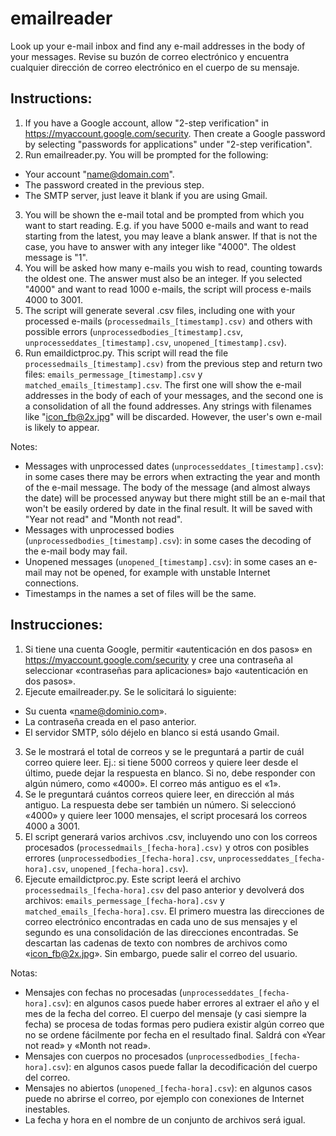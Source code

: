 # emailreader
Look up your e-mail inbox and find any e-mail addresses in the body of your messages.
Revise su buzón de correo electrónico y encuentra cualquier dirección de correo electrónico en el cuerpo de su mensaje.

## Instructions:

1. If you have a Google account, allow "2-step verification" in https://myaccount.google.com/security. Then create a Google password by selecting "passwords for applications" under "2-step verification".
2. Run emailreader.py. You will be prompted for the following:
- Your account "name@domain.com".
- The password created in the previous step.
- The SMTP server, just leave it blank if you are using Gmail.
3. You will be shown the e-mail total and be prompted from which you want to start reading. E.g. if you have 5000 e-mails and want to read starting from the latest, you may leave a blank answer. If that is not the case, you have to answer with any integer like "4000". The oldest message is "1".
4. You will be asked how many e-mails you wish to read, counting towards the oldest one. The answer must also be an integer. If you selected "4000" and want to read 1000 e-mails, the script will process e-mails 4000 to 3001.
5. The script will generate several .csv files, including one with your processed e-mails  (`processedmails_[timestamp].csv)` and others with possible errors (`unprocessedbodies_[timestamp].csv`, `unprocesseddates_[timestamp].csv`, `unopened_[timestamp].csv`).
6. Run emaildictproc.py. This script will read the file `processedmails_[timestamp].csv)` from the previous step and return two files: `emails_permessage_[timestamp].csv` y `matched_emails_[timestamp].csv`. The first one will show the e-mail addresses in the body of each of your messages, and the second one is a consolidation of all the found addresses. Any strings with filenames like "icon_fb@2x.jpg" will be discarded. However, the user's own e-mail is likely to appear.

Notes:
- Messages with unprocessed dates (`unprocesseddates_[timestamp].csv`): in some cases there may be errors when extracting the year and month of the e-mail message. The body of the message (and almost always the date) will be processed anyway but there might still be an e-mail that won't be easily ordered by date in the final result. It will be saved with "Year not read" and "Month not read".
- Messages with unprocessed bodies (`unprocessedbodies_[timestamp].csv`): in some cases the decoding of the e-mail body may fail.
- Unopened messages (`unopened_[timestamp].csv`): in some cases an e-mail may not be opened, for example with unstable Internet connections.
- Timestamps in the names a set of files will be the same.


## Instrucciones:

1. Si tiene una cuenta Google, permitir «autenticación en dos pasos» en https://myaccount.google.com/security y cree una contraseña al seleccionar «contraseñas para aplicaciones» bajo «autenticación en dos pasos».
2. Ejecute emailreader.py. Se le solicitará lo siguiente:
- Su cuenta «name@dominio.com».
- La contraseña creada en el paso anterior.
- El servidor SMTP, sólo déjelo en blanco si está usando Gmail.
3. Se le mostrará el total de correos y se le preguntará a partir de cuál correo quiere leer. Ej.: si tiene 5000 correos y quiere leer desde el último, puede dejar la respuesta en blanco. Si no, debe responder con algún número, como «4000». El correo más antiguo es el «1».
4. Se le preguntará cuántos correos quiere leer, en dirección al más antiguo. La respuesta debe ser también un número. Si seleccionó «4000» y quiere leer 1000 mensajes, el script procesará los correos 4000 a 3001.
5. El script generará varios archivos .csv, incluyendo uno con los correos procesados (`processedmails_[fecha-hora].csv)` y otros con posibles errores (`unprocessedbodies_[fecha-hora].csv`, `unprocesseddates_[fecha-hora].csv`, `unopened_[fecha-hora].csv`).
6. Ejecute emaildictproc.py. Este script leerá el archivo `processedmails_[fecha-hora].csv` del paso anterior y devolverá dos archivos: `emails_permessage_[fecha-hora].csv` y `matched_emails_[fecha-hora].csv`. El primero muestra las direcciones de correo electrónico encontradas en cada uno de sus mensajes y el segundo es una consolidación de las direcciones encontradas. Se descartan las cadenas de texto con nombres de archivos como «icon_fb@2x.jpg». Sin embargo, puede salir el correo del usuario.

Notas:
- Mensajes con fechas no procesadas (`unprocesseddates_[fecha-hora].csv`): en algunos casos puede haber errores al extraer el año y el mes de la fecha del correo. El cuerpo del mensaje (y casi siempre la fecha) se procesa de todas formas pero pudiera existir algún correo que no se ordene fácilmente por fecha en el resultado final. Saldrá con «Year not read» y «Month not read».
- Mensajes con cuerpos no procesados (`unprocessedbodies_[fecha-hora].csv`): en algunos casos puede fallar la decodificación del cuerpo del correo.
- Mensajes no abiertos (`unopened_[fecha-hora].csv`): en algunos casos puede no abrirse el correo, por ejemplo con conexiones de Internet inestables.
- La fecha y hora en el nombre de un conjunto de archivos será igual.
